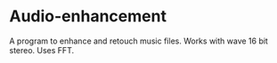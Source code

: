 # Audio-enhancement
A program to enhance and retouch music files. Works with wave 16 bit stereo. Uses FFT.
